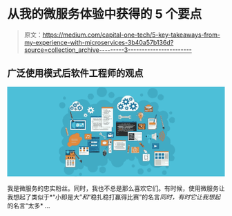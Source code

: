 # 从我的微服务体验中获得的 5 个要点

> 原文：<https://medium.com/capital-one-tech/5-key-takeaways-from-my-experience-with-microservices-3b40a57b136d?source=collection_archive---------3----------------------->

## 广泛使用模式后软件工程师的观点

![](img/071a9b385d6d9f761c7e82382d36bf0d.png)

我是微服务的忠实粉丝。同时，我也不总是那么喜欢它们。有时候，使用微服务让我想起了类似于*“小即是大”*和*“稳扎稳打赢得比赛”的名言*同时，有时它让我想起*的名言“太多* …